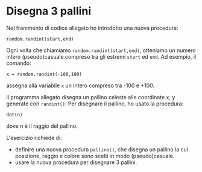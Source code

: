 # Disegna 3 pallini

Nel frammento di codice allegato ho introdotto una nuova procedura:

```
random.randint(start,end)
```

Ogni volta che chiamiamo `random.randint(start,end)`, otteniamo un numero intero (pseudo)casuale compreso tra gli estremi `start` ed `end`. Ad esempio, il comando:

```
x = random.randint(-100,100) 
```

assegna alla variabile `x` un intero compreso tra -100 e +100. 

Il programma allegato disegna un pallino celeste alle coordinate x, y generate con `randint()`.  Per disegnare il pallino, ho usato la procedura:

```
dot(n)
```

dove n è il raggio del pallino.

L'esercizio richiede di:
* definire una nuova procedura `pallino()`, che disegna un pallino la cui posizione, raggio e colore sono scelti in modo (pseudo)casuale.
* usare la nuova procedura per disegnare 3 pallini.
